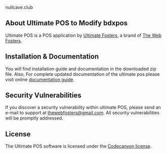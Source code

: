 nullcave.club

## About Ultimate POS to Modify bdxpos

Ultimate POS is a POS application by [Ultimate Fosters](http://ultimatefosters.com), a brand of [The Web Fosters](http://thewebfosters.com).

## Installation & Documentation
You will find installation guide and documentation in the downloaded zip file.
Also, For complete updated documentation of the ultimate pos please visit online [documentation guide](http://ultimatefosters.com/ultimate-pos/).

## Security Vulnerabilities

If you discover a security vulnerability within ultimate POS, please send an e-mail to support at thewebfosters@gmail.com. All security vulnerabilities will be promptly addressed.

## License

The Ultimate POS software is licensed under the [Codecanyon license](https://codecanyon.net/licenses/standard).
